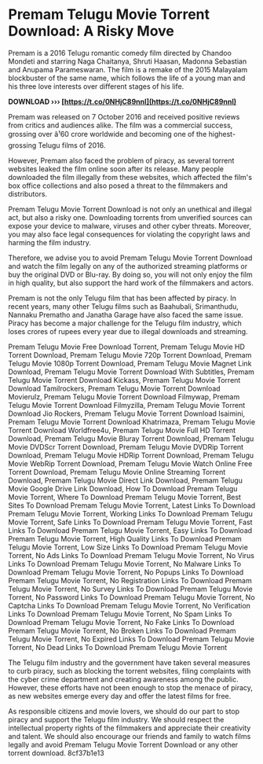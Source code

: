 # Premam Telugu Movie Torrent Download: A Risky Move
 
Premam is a 2016 Telugu romantic comedy film directed by Chandoo Mondeti and starring Naga Chaitanya, Shruti Haasan, Madonna Sebastian and Anupama Parameswaran. The film is a remake of the 2015 Malayalam blockbuster of the same name, which follows the life of a young man and his three love interests over different stages of his life.
 
**DOWNLOAD ››› [https://t.co/0NHjC89nnI](https://t.co/0NHjC89nnI)**


 
Premam was released on 7 October 2016 and received positive reviews from critics and audiences alike. The film was a commercial success, grossing over â¹60 crore worldwide and becoming one of the highest-grossing Telugu films of 2016.
 
However, Premam also faced the problem of piracy, as several torrent websites leaked the film online soon after its release. Many people downloaded the film illegally from these websites, which affected the film's box office collections and also posed a threat to the filmmakers and distributors.
 
Premam Telugu Movie Torrent Download is not only an unethical and illegal act, but also a risky one. Downloading torrents from unverified sources can expose your device to malware, viruses and other cyber threats. Moreover, you may also face legal consequences for violating the copyright laws and harming the film industry.
 
Therefore, we advise you to avoid Premam Telugu Movie Torrent Download and watch the film legally on any of the authorized streaming platforms or buy the original DVD or Blu-ray. By doing so, you will not only enjoy the film in high quality, but also support the hard work of the filmmakers and actors.
  
Premam is not the only Telugu film that has been affected by piracy. In recent years, many other Telugu films such as Baahubali, Srimanthudu, Nannaku Prematho and Janatha Garage have also faced the same issue. Piracy has become a major challenge for the Telugu film industry, which loses crores of rupees every year due to illegal downloads and streaming.
 
Premam Telugu Movie Free Download Torrent,  Premam Telugu Movie HD Torrent Download,  Premam Telugu Movie 720p Torrent Download,  Premam Telugu Movie 1080p Torrent Download,  Premam Telugu Movie Magnet Link Download,  Premam Telugu Movie Torrent Download With Subtitles,  Premam Telugu Movie Torrent Download Kickass,  Premam Telugu Movie Torrent Download Tamilrockers,  Premam Telugu Movie Torrent Download Movierulz,  Premam Telugu Movie Torrent Download Filmywap,  Premam Telugu Movie Torrent Download Filmyzilla,  Premam Telugu Movie Torrent Download Jio Rockers,  Premam Telugu Movie Torrent Download Isaimini,  Premam Telugu Movie Torrent Download Khatrimaza,  Premam Telugu Movie Torrent Download Worldfree4u,  Premam Telugu Movie Full HD Torrent Download,  Premam Telugu Movie Bluray Torrent Download,  Premam Telugu Movie DVDScr Torrent Download,  Premam Telugu Movie DVDRip Torrent Download,  Premam Telugu Movie HDRip Torrent Download,  Premam Telugu Movie WebRip Torrent Download,  Premam Telugu Movie Watch Online Free Torrent Download,  Premam Telugu Movie Online Streaming Torrent Download,  Premam Telugu Movie Direct Link Download,  Premam Telugu Movie Google Drive Link Download,  How To Download Premam Telugu Movie Torrent,  Where To Download Premam Telugu Movie Torrent,  Best Sites To Download Premam Telugu Movie Torrent,  Latest Links To Download Premam Telugu Movie Torrent,  Working Links To Download Premam Telugu Movie Torrent,  Safe Links To Download Premam Telugu Movie Torrent,  Fast Links To Download Premam Telugu Movie Torrent,  Easy Links To Download Premam Telugu Movie Torrent,  High Quality Links To Download Premam Telugu Movie Torrent,  Low Size Links To Download Premam Telugu Movie Torrent,  No Ads Links To Download Premam Telugu Movie Torrent,  No Virus Links To Download Premam Telugu Movie Torrent,  No Malware Links To Download Premam Telugu Movie Torrent,  No Popups Links To Download Premam Telugu Movie Torrent,  No Registration Links To Download Premam Telugu Movie Torrent,  No Survey Links To Download Premam Telugu Movie Torrent,  No Password Links To Download Premam Telugu Movie Torrent,  No Captcha Links To Download Premam Telugu Movie Torrent,  No Verification Links To Download Premam Telugu Movie Torrent,  No Spam Links To Download Premam Telugu Movie Torrent,  No Fake Links To Download Premam Telugu Movie Torrent,  No Broken Links To Download Premam Telugu Movie Torrent,  No Expired Links To Download Premam Telugu Movie Torrent,  No Dead Links To Download Premam Telugu Movie Torrent
 
The Telugu film industry and the government have taken several measures to curb piracy, such as blocking the torrent websites, filing complaints with the cyber crime department and creating awareness among the public. However, these efforts have not been enough to stop the menace of piracy, as new websites emerge every day and offer the latest films for free.
 
As responsible citizens and movie lovers, we should do our part to stop piracy and support the Telugu film industry. We should respect the intellectual property rights of the filmmakers and appreciate their creativity and talent. We should also encourage our friends and family to watch films legally and avoid Premam Telugu Movie Torrent Download or any other torrent download.
 8cf37b1e13
 
